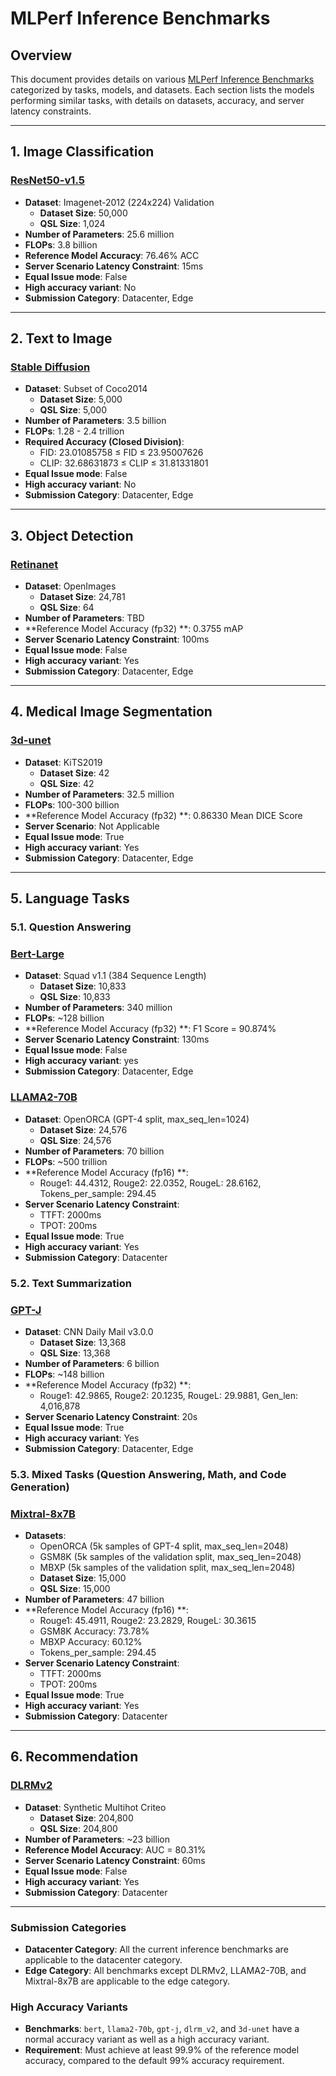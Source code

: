 # MLPerf Inference Benchmarks

## Overview
This document provides details on various [MLPerf Inference Benchmarks](index_gh.md) categorized by tasks, models, and datasets. Each section lists the models performing similar tasks, with details on datasets, accuracy, and server latency constraints.

---

## 1. Image Classification
### [ResNet50-v1.5](benchmarks/image_classification/resnet50.md)
- **Dataset**: Imagenet-2012 (224x224) Validation
  - **Dataset Size**: 50,000
  - **QSL Size**: 1,024
- **Number of Parameters**: 25.6 million
- **FLOPs**: 3.8 billion
- **Reference Model Accuracy**: 76.46% ACC
- **Server Scenario Latency Constraint**: 15ms
- **Equal Issue mode**: False
- **High accuracy variant**: No
- **Submission Category**: Datacenter, Edge

---

## 2. Text to Image
### [Stable Diffusion](benchmarks/text_to_image/sdxl.md)
- **Dataset**: Subset of Coco2014
  - **Dataset Size**: 5,000
  - **QSL Size**: 5,000
- **Number of Parameters**: 3.5 billion <!-- taken from https://stability.ai/news/stable-diffusion-sdxl-1-announcement -->
- **FLOPs**: 1.28 - 2.4 trillion
- **Required Accuracy (Closed Division)**:
  - FID: 23.01085758 ≤ FID ≤ 23.95007626
  - CLIP: 32.68631873 ≤ CLIP ≤ 31.81331801
- **Equal Issue mode**: False
- **High accuracy variant**: No
- **Submission Category**: Datacenter, Edge

---

## 3. Object Detection
### [Retinanet](benchmarks/object_detection/retinanet.md)
- **Dataset**: OpenImages
  - **Dataset Size**: 24,781
  - **QSL Size**: 64
- **Number of Parameters**: TBD
- **Reference Model Accuracy (fp32) **: 0.3755 mAP
- **Server Scenario Latency Constraint**: 100ms
- **Equal Issue mode**: False
- **High accuracy variant**: Yes
- **Submission Category**: Datacenter, Edge

---

## 4. Medical Image Segmentation
### [3d-unet](benchmarks/medical_imaging/3d-unet.md) <!-- https://ar5iv.labs.arxiv.org/html/1809.10483v2 -->
- **Dataset**: KiTS2019
  - **Dataset Size**: 42
  - **QSL Size**: 42
- **Number of Parameters**: 32.5 million
- **FLOPs**: 100-300 billion
- **Reference Model Accuracy (fp32) **: 0.86330 Mean DICE Score
- **Server Scenario**: Not Applicable
- **Equal Issue mode**: True
- **High accuracy variant**: Yes
- **Submission Category**: Datacenter, Edge

---

## 5. Language Tasks

### 5.1. Question Answering

### [Bert-Large](benchmarks/language/bert.md)
- **Dataset**: Squad v1.1 (384 Sequence Length)
  - **Dataset Size**: 10,833
  - **QSL Size**: 10,833
- **Number of Parameters**: 340 million <!-- taken from https://huggingface.co/transformers/v2.9.1/pretrained_models.html -->
- **FLOPs**: ~128 billion
- **Reference Model Accuracy (fp32) **: F1 Score = 90.874%
- **Server Scenario Latency Constraint**: 130ms
- **Equal Issue mode**: False
- **High accuracy variant**: yes
- **Submission Category**: Datacenter, Edge

### [LLAMA2-70B](benchmarks/language/llama2-70b.md)
- **Dataset**: OpenORCA (GPT-4 split, max_seq_len=1024)
  - **Dataset Size**: 24,576
  - **QSL Size**: 24,576
- **Number of Parameters**: 70 billion
- **FLOPs**: ~500 trillion
- **Reference Model Accuracy (fp16) **:
  - Rouge1: 44.4312, Rouge2: 22.0352, RougeL: 28.6162, Tokens_per_sample: 294.45
- **Server Scenario Latency Constraint**:
  - TTFT: 2000ms
  - TPOT: 200ms
- **Equal Issue mode**: True
- **High accuracy variant**: Yes
- **Submission Category**: Datacenter

### 5.2. Text Summarization

### [GPT-J](benchmarks/language/gpt-j.md)
- **Dataset**: CNN Daily Mail v3.0.0
  - **Dataset Size**: 13,368
  - **QSL Size**: 13,368
- **Number of Parameters**: 6 billion
- **FLOPs**: ~148 billion
- **Reference Model Accuracy (fp32) **:
  - Rouge1: 42.9865, Rouge2: 20.1235, RougeL: 29.9881, Gen_len: 4,016,878
- **Server Scenario Latency Constraint**: 20s
- **Equal Issue mode**: True
- **High accuracy variant**: Yes
- **Submission Category**: Datacenter, Edge

### 5.3. Mixed Tasks (Question Answering, Math, and Code Generation)

### [Mixtral-8x7B](benchmarks/language/mixtral-8x7b.md)
- **Datasets**:
  - OpenORCA (5k samples of GPT-4 split, max_seq_len=2048)
  - GSM8K (5k samples of the validation split, max_seq_len=2048)
  - MBXP (5k samples of the validation split, max_seq_len=2048)
  - **Dataset Size**: 15,000
  - **QSL Size**: 15,000
- **Number of Parameters**: 47 billion <!-- https://huggingface.co/blog/moe -->
- **Reference Model Accuracy (fp16) **:
  - Rouge1: 45.4911, Rouge2: 23.2829, RougeL: 30.3615
  - GSM8K Accuracy: 73.78%
  - MBXP Accuracy: 60.12%
  - Tokens_per_sample: 294.45
- **Server Scenario Latency Constraint**:
  - TTFT: 2000ms
  - TPOT: 200ms
- **Equal Issue mode**: True
- **High accuracy variant**: Yes
- **Submission Category**: Datacenter

---

## 6. Recommendation
### [DLRMv2](benchmarks/recommendation/dlrm-v2.md)
- **Dataset**: Synthetic Multihot Criteo
  - **Dataset Size**: 204,800
  - **QSL Size**: 204,800
- **Number of Parameters**: ~23 billion
- **Reference Model Accuracy**: AUC = 80.31%
- **Server Scenario Latency Constraint**: 60ms
- **Equal Issue mode**: False
- **High accuracy variant**: Yes
- **Submission Category**: Datacenter

---

### Submission Categories
- **Datacenter Category**: All the current inference benchmarks are applicable to the datacenter category.
- **Edge Category**: All benchmarks except DLRMv2, LLAMA2-70B, and Mixtral-8x7B are applicable to the edge category.

### High Accuracy Variants
- **Benchmarks**: `bert`, `llama2-70b`, `gpt-j`,  `dlrm_v2`, and `3d-unet` have a normal accuracy variant as well as a high accuracy variant.
- **Requirement**: Must achieve at least 99.9% of the reference model accuracy, compared to the default 99% accuracy requirement.
